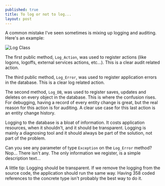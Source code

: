 ```yaml
---
published: true
title: To log or not to log...
layout: post
---
```


A common mistake I've seen sometimes is mixing up logging and auditing. Here's an example:

![Log Class](http://www.kspace.pt/images/blog/Log_zpsc2ea63fa.PNG)

The first public method, `Log_Action`, was used to register actions (like logons, logoffs, external services actions, etc...). This is a clear audit related action.

The third public method, `Log_Error`, was used to register application errors in the database. This is a clear log related action. 

The second method, `Log_DB`, was used to register saves, updates and deletes on every object in the database. This is where the confusion rises. For debugging, having a record of every entity change is great, but the real reason for this action is for auditing.
A clear use case for this last action is an entity change history.

Logging to the database is a bloat of information. It costs application resources, when it shouldn't, and it should be transparent. Logging is mainly a diagnosing  tool and it should always be part of the solution, not part of the problem.

Can you see any parameter of type `Exception` on the `Log_Error` method? Nop... There isn't any. The only information we register, is a simple description text...


A little tip: Logging should be transparent. If we remove the logging from the source code, the application should run the same way. Having 358 coded references to the concrete type isn't probably the best way to do it.
